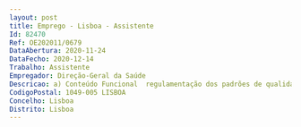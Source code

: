 ```yaml
--- 
layout: post
title: Emprego - Lisboa - Assistente
Id: 82470
Ref: OE202011/0679
DataAbertura: 2020-11-24
DataFecho: 2020-12-14
Trabalho: Assistente
Empregador: Direção-Geral da Saúde
Descricao: a) Conteúdo Funcional  regulamentação dos padrões de qualidade e segurança das atividades relativas à dádiva, colheita, análise, processamento, preservação,armazenamento e distribuição de sangue humano, de componentes sanguíneos, de órgãos, tecidos e células de origem humana  gestão de equipas  planificaçãoestratégica  representação institucional ao nível da Comissão Europeia em matériasrelacionadas com o exercício das funções da Autoridade Competente no domínio do controlo da qualidade e da segurança das atividades relativas à dádiva, colheita, análise, processamento, preservação, armazenamento e distribui ção de sangue humano, e de componentes sanguíneos, de órgãos, tecidos e céiulas de origem humana.b) Perfil de Competências Aptidão para trabalho em equipa muitidisciplinar  capacidade de liderança, coordenação e gestão de equipas  espírito empreendedor e criativo  boa capacidade de comunicação verbal e escrita em língua por tuguesa e inglesa  conhecimentos de qualidade na saúde, segurança do doente e auditoria inspeção  conhecimentos de medicina transfusional e de transplantação  disponibilidade einteresse para aprofundar o conhecimento na área de atuação da Autoridade Competente em regime de colaboração com autoridades competentes dos estados membros da União Europeia  bom relacionamento interpessoal, responsabilidade e compromisso com o serviço público.
CodigoPostal: 1049-005 LISBOA
Concelho: Lisboa
Distrito: Lisboa
--- 
```

